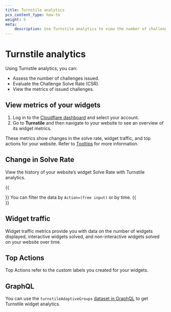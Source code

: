 ```yaml
---
title: Turnstile analytics
pcx_content_type: how-to
weight: 5
meta:
    description: Use Turnstile analytics to view the number of challenges issued, the challenge solve rate, and the metrics of issued challenges.
---
```


# Turnstile analytics

Using Turnstile analytics, you can:
* Assess the number of challenges issued.
* Evaluate the Challenge Solve Rate (CSR).
* View the metrics of issued challenges.
 
## View metrics of your widgets

1. Log in to the [Cloudflare dashboard](https://dash.cloudflare.com/) and select your account.
2. Go to **Turnstile** and then navigate to your website to see an overview of its widget metrics.

These metrics show changes in the solve rate, widget traffic, and top actions for your website. Refer to [Tooltips](/turnstile/reference/tooltips) for more information.

## Change in Solve Rate

View the history of your website’s widget Solve Rate with Turnstile analytics. 

{{<Aside type="note">}}
You can filter the data by `Action=(free input)` or by time.
{{</Aside>}}

## Widget traffic

Widget traffic metrics provide you with data on the number of widgets displayed, interactive widgets solved, and non-interactive widgets solved on your website over time.

## Top Actions

Top Actions refer to the custom labels you created for your widgets.

## GraphQL

You can use the `turnstileAdaptiveGroups` [dataset in GraphQL](/analytics/graphql-api/features/data-sets/) to get Turnstile widget analytics.